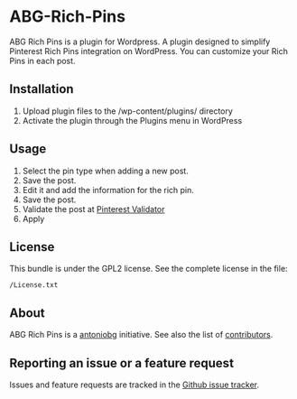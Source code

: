 ABG-Rich-Pins
=============

ABG Rich Pins is a plugin for Wordpress. A plugin designed to simplify Pinterest Rich Pins 
integration on WordPress. You can customize your Rich Pins in each post.

Installation
------------

1. Upload plugin files to the /wp-content/plugins/ directory
2. Activate the plugin through the Plugins menu in WordPress

Usage
------------

1. Select the pin type when adding a new post.
2. Save the post.
3. Edit it and add the information for the rich pin.
4. Save the post. 
5. Validate the post at [Pinterest Validator](http://favooks.com/test.html)
6. Apply

License
-------

This bundle is under the GPL2 license. See the complete license in the file:

    /License.txt

About
-----

ABG Rich Pins is a [antoniobg](https://github.com/antoniobg) initiative.
See also the list of [contributors](https://github.com/antoniobg/ABG-Rich-Pins/graphs/contributors).

Reporting an issue or a feature request
---------------------------------------

Issues and feature requests are tracked in the [Github issue tracker](https://github.com/antoniobg/ABG-Rich-Pins/issues).
